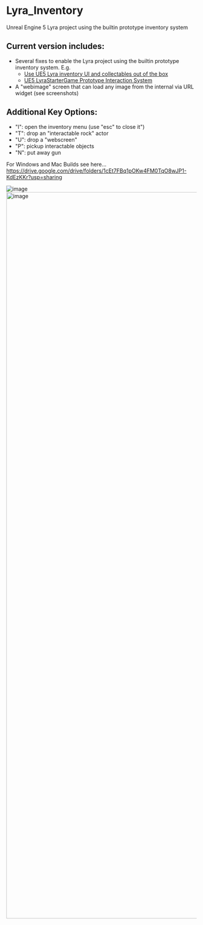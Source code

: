 # Lyra_Inventory

Unreal Engine 5 Lyra project using the builtin prototype inventory system

## Current version includes:
- Several fixes to enable the Lyra project using the builtin prototype inventory system.  E.g.
  - [Use UE5 Lyra inventory UI and collectables out of the box](https://www.youtube.com/watch?v=z3yFESKrSI0&t=232s&ab_channel=NanceDevDiaries)
  - [UE5 LyraStarterGame Prototype Interaction System](https://www.youtube.com/watch?v=jm0qX5KkLQs&ab_channel=Xist)
- A "webimage" screen that can load any image from the internal via URL widget (see screenshots)

## Additional Key Options:
- "I": open the inventory menu (use "esc" to close it")
- "T": drop an "interactable rock" actor
- "U": drop a "webscreen"
- "P": pickup interactable objects
- "N": put away gun


For Windows and Mac Builds see here...
https://drive.google.com/drive/folders/1cEt7FBq1pOKw4FM0TqO8wJP1-KdEzKKr?usp=sharing

![image](https://user-images.githubusercontent.com/3343322/192088962-ace05579-ba8a-45ad-b556-e28ff4409c19.png)
<img width="1920" alt="image" src="https://user-images.githubusercontent.com/3343322/192114653-8929aa44-e288-4f1c-bb22-cc76c0701bd0.png">

